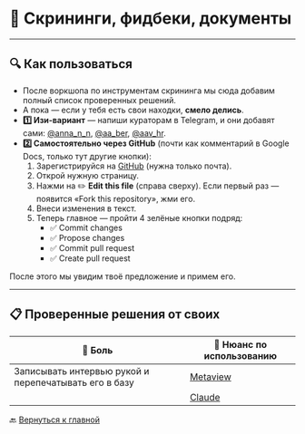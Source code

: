 # 📄 Скрининги, фидбеки, документы  

---

## 🔍 Как пользоваться  

- После воркшопа по инструментам скрининга мы сюда добавим полный список проверенных решений.  
- А пока — если у тебя есть свои находки, **смело делись**.  
- **1️⃣ Изи-вариант** — напиши кураторам в Telegram, и они добавят сами: [@anna_n_n](https://t.me/anna_n_n), [@aa_ber](https://t.me/aa_ber), [@aav_hr](https://t.me/aav_hr).  
- **2️⃣ Самостоятельно через GitHub** (почти как комментарий в Google Docs, только тут другие кнопки):  
  1. Зарегистрируйся на [GitHub](https://github.com) (нужна только почта).  
  2. Открой нужную страницу.  
  3. Нажми на ✏️ **Edit this file** (справа сверху). Если первый раз — появится «Fork this repository», жми его.  
  4. Внеси изменения в текст.  
  5. Теперь главное — пройти 4 зелёные кнопки подряд:  
     - ✅ Commit changes  
     - ✅ Propose changes  
     - ✅ Commit pull request  
     - ✅ Create pull request  

После этого мы увидим твоё предложение и примем его.  

---

## 📋 Проверенные решения от своих  

| 💢 Боль | 🔧 Нюанс по использованию |
|---------|---------------------------|
| Записывать интервью рукой и перепечатывать его в базу | [Metaview](https://www.metaview.ai/) | Использование для прескринов, где минимум 2 участника |
| | [Claude](https://claude.ai) | Кидаешь заметки → просишь: «Собери фидбек по нашему шаблону». Готово. |

🔙 [Вернуться к главной](https://github.com/Hunters-of-the-World-WIKI/ai-start-here)
